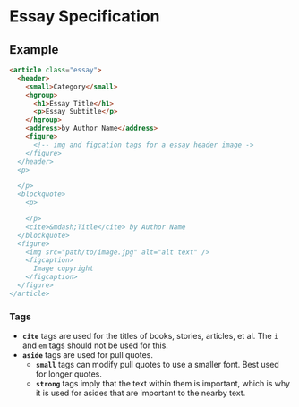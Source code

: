 # Essay Specification

## Example

```html
<article class="essay">
  <header>
    <small>Category</small>
    <hgroup>
      <h1>Essay Title</h1>
      <p>Essay Subtitle</p>
    </hgroup>
    <address>by Author Name</address>
    <figure>
      <!-- img and figcation tags for a essay header image ->
    </figure>    
  </header>
  <p>

  </p>
  <blockquote>
    <p>

    </p>
    <cite>&mdash;Title</cite> by Author Name
  </blockquote>
  <figure>
    <img src="path/to/image.jpg" alt="alt text" />
    <figcaption>
      Image copyright 
    </figcaption>
  </figure>
</article>
```

### Tags

- __`cite`__ tags are used for the titles of books, stories, articles, et al.
  The `i` and `em` tags should not be used for this. 
- __`aside`__ tags are used for pull quotes.
  - __`small`__ tags can modify pull quotes to use a smaller font. Best used
    for longer quotes.
  - __`strong`__ tags imply that the text within them is important, which is
    why it is used for asides that are important to the nearby text.     
